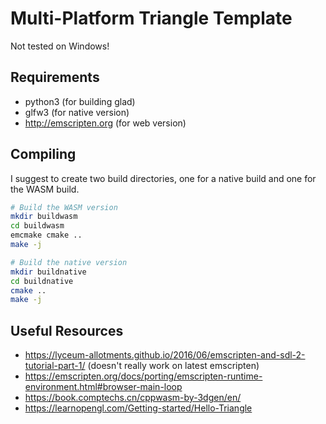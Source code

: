 # Multi-Platform Triangle Template

Not tested on Windows!

## Requirements

* python3 (for building glad)
* glfw3 (for native version)
* http://emscripten.org (for web version)

## Compiling

I suggest to create two build directories, one for a native build and one for the WASM build.

```bash
# Build the WASM version
mkdir buildwasm
cd buildwasm
emcmake cmake ..
make -j

# Build the native version
mkdir buildnative
cd buildnative
cmake ..
make -j
```

## Useful Resources

* https://lyceum-allotments.github.io/2016/06/emscripten-and-sdl-2-tutorial-part-1/ (doesn't really work on latest emscripten)
* https://emscripten.org/docs/porting/emscripten-runtime-environment.html#browser-main-loop
* https://book.comptechs.cn/cppwasm-by-3dgen/en/
* https://learnopengl.com/Getting-started/Hello-Triangle
